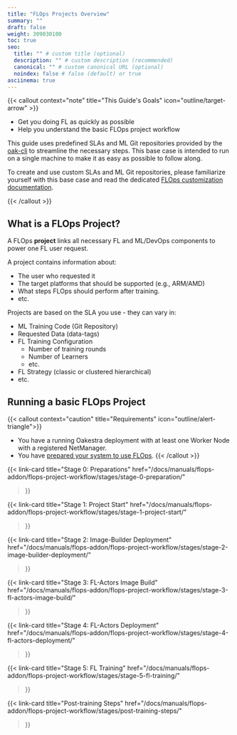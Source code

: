 ```yaml
---
title: "FLOps Projects Overview"
summary: ""
draft: false
weight: 309030100
toc: true
seo:
  title: "" # custom title (optional)
  description: "" # custom description (recommended)
  canonical: "" # custom canonical URL (optional)
  noindex: false # false (default) or true
asciinema: true
---
```


{{< callout context="note" title="This Guide's Goals" icon="outline/target-arrow" >}}
  - Get you doing FL as quickly as possible
  - Help you understand the basic FLOps project workflow 
    
  This guide uses predefined SLAs and ML Git repositories provided by the [oak-cli](/docs/getting-started/deploy-app/with-the-cli/) to streamline the necessary steps.
  This base case is intended to run on a single machine to make it as easy as possible to follow along.

  To create and use custom SLAs and ML Git repositories, please familiarize yourself with this base case and read the dedicated [FLOps customization documentation](/docs/manuals/flops-addon/customizations/flops-customizations-overview/).

{{< /callout >}}

## What is a FLOps Project?
A FLOps **project** links all necessary FL and ML/DevOps components to power one FL user request.

A project contains information about:
- The user who requested it
- The target platforms that should be supported (e.g., ARM/AMD)
- What steps FLOps should perform after training.
- etc.

Projects are based on the SLA you use - they can vary in:
- ML Training Code (Git Repository)
- Requested Data (data-tags)
- FL Training Configuration
  - Number of training rounds
  - Number of Learners
  - etc.
- FL Strategy (classic or clustered hierarchical)
- etc.

## Running a basic FLOps Project

{{< callout context="caution" title="Requirements" icon="outline/alert-triangle">}}
  - You have a running Oakestra deployment with at least one Worker Node with a registered NetManager.
  - You have [prepared your system to use FLOps](/docs/manuals/flops-addon/preparations/flops-preparations-overview/).
{{< /callout >}}

{{< link-card
  title="Stage 0: Preparations"
  href="/docs/manuals/flops-addon/flops-project-workflow/stages/stage-0-preparation/"
>}}

{{< link-card
  title="Stage 1: Project Start"
  href="/docs/manuals/flops-addon/flops-project-workflow/stages/stage-1-project-start/"
>}}

{{< link-card
  title="Stage 2: Image-Builder Deployment"
  href="/docs/manuals/flops-addon/flops-project-workflow/stages/stage-2-image-builder-deployment/"
>}}

{{< link-card
  title="Stage 3: FL-Actors Image Build"
  href="/docs/manuals/flops-addon/flops-project-workflow/stages/stage-3-fl-actors-image-build/"
>}}

{{< link-card
  title="Stage 4: FL-Actors Deployment"
  href="/docs/manuals/flops-addon/flops-project-workflow/stages/stage-4-fl-actors-deployment/"
>}}

{{< link-card
  title="Stage 5: FL Training"
  href="/docs/manuals/flops-addon/flops-project-workflow/stages/stage-5-fl-training/"
>}}

{{< link-card
  title="Post-training Steps"
  href="/docs/manuals/flops-addon/flops-project-workflow/stages/post-training-steps/"
>}}




